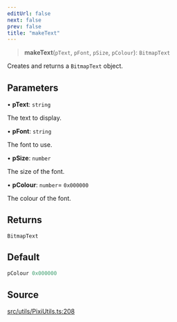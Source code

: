 ```yaml
---
editUrl: false
next: false
prev: false
title: "makeText"
---
```


> **makeText**(`pText`, `pFont`, `pSize`, `pColour`): `BitmapText`

Creates and returns a `BitmapText` object.

## Parameters

• **pText**: `string`

The text to display.

• **pFont**: `string`

The font to use.

• **pSize**: `number`

The size of the font.

• **pColour**: `number`= `0x000000`

The colour of the font.

## Returns

`BitmapText`

## Default

```ts
pColour 0x000000
```

## Source

[src/utils/PixiUtils.ts:208](https://github.com/relishinc/dill-pixel/blob/c79d8e8552aaa0f13a29535c819ae67d025b4669/src/utils/PixiUtils.ts#L208)

